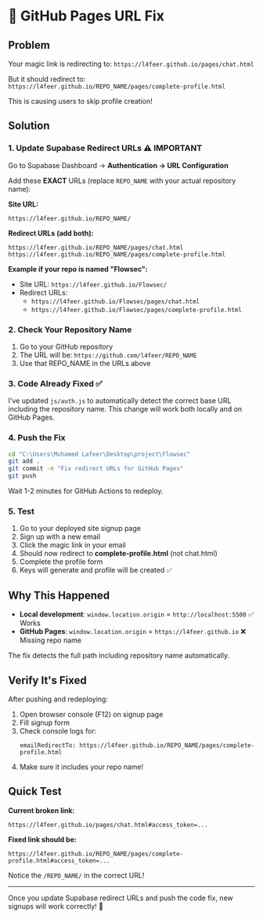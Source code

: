 # 🔧 GitHub Pages URL Fix

## Problem

Your magic link is redirecting to: `https://l4feer.github.io/pages/chat.html`

But it should redirect to: `https://l4feer.github.io/REPO_NAME/pages/complete-profile.html`

This is causing users to skip profile creation!

## Solution

### 1. Update Supabase Redirect URLs ⚠️ IMPORTANT

Go to Supabase Dashboard → **Authentication → URL Configuration**

Add these **EXACT** URLs (replace `REPO_NAME` with your actual repository name):

**Site URL:**
```
https://l4feer.github.io/REPO_NAME/
```

**Redirect URLs (add both):**
```
https://l4feer.github.io/REPO_NAME/pages/chat.html
https://l4feer.github.io/REPO_NAME/pages/complete-profile.html
```

**Example if your repo is named "Flowsec":**
- Site URL: `https://l4feer.github.io/Flowsec/`
- Redirect URLs:
  - `https://l4feer.github.io/Flowsec/pages/chat.html`
  - `https://l4feer.github.io/Flowsec/pages/complete-profile.html`

### 2. Check Your Repository Name

1. Go to your GitHub repository
2. The URL will be: `https://github.com/l4feer/REPO_NAME`
3. Use that REPO_NAME in the URLs above

### 3. Code Already Fixed ✅

I've updated `js/auth.js` to automatically detect the correct base URL including the repository name. This change will work both locally and on GitHub Pages.

### 4. Push the Fix

```bash
cd "C:\Users\Muhamed Lafeer\Desktop\project\Flowsec"
git add .
git commit -m "Fix redirect URLs for GitHub Pages"
git push
```

Wait 1-2 minutes for GitHub Actions to redeploy.

### 5. Test

1. Go to your deployed site signup page
2. Sign up with a new email
3. Click the magic link in your email
4. Should now redirect to **complete-profile.html** (not chat.html)
5. Complete the profile form
6. Keys will generate and profile will be created ✅

## Why This Happened

- **Local development**: `window.location.origin` = `http://localhost:5500` ✅ Works
- **GitHub Pages**: `window.location.origin` = `https://l4feer.github.io` ❌ Missing repo name

The fix detects the full path including repository name automatically.

## Verify It's Fixed

After pushing and redeploying:

1. Open browser console (F12) on signup page
2. Fill signup form
3. Check console logs for:
   ```
   emailRedirectTo: https://l4feer.github.io/REPO_NAME/pages/complete-profile.html
   ```
4. Make sure it includes your repo name!

## Quick Test

**Current broken link:**
```
https://l4feer.github.io/pages/chat.html#access_token=...
```

**Fixed link should be:**
```
https://l4feer.github.io/REPO_NAME/pages/complete-profile.html#access_token=...
```

Notice the `/REPO_NAME/` in the correct URL!

---

Once you update Supabase redirect URLs and push the code fix, new signups will work correctly! 🎉
